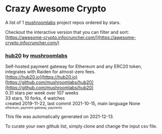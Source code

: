 # Crazy Awesome Crypto
A list of 1 [mushroomlabs](https://github.com/mushroomlabs) project repos ordered by stars.  

Checkout the interactive version that you can filter and sort: 
[https://awesome-crypto.infocruncher.com/](https://awesome-crypto.infocruncher.com/)  


### [hub20](https://github.com/mushroomlabs/hub20) by [mushroomlabs](https://github.com/mushroomlabs)  
Self-hosted payment gateway for Ethereum and any ERC20 token, integrates with Raiden for almost-zero fees.  
[https://hub20.io](https://hub20.io)  
[https://github.com/mushroomlabs/hub20](https://github.com/mushroomlabs/hub20)  
0.31 stars per week over 107 weeks  
33 stars, 10 forks, 4 watches  
created 2019-11-22, last commit 2021-10-15, main language None  
<sub><sup>ethereum, payment-gateway, payments</sup></sub>


This file was automatically generated on 2021-12-13.  

To curate your own github list, simply clone and change the input csv file.  